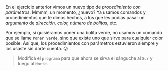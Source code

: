 En el ejercicio anterior vimos un nuevo tipo de _procedimiento con parámetros_. Mmmm, un momento, ¿nuevo? Ya usamos comandos y procedimientos que te dimos hechos, a los que les podías pasar un _argumento_ de _dirección, color, número de bolitas_, etc. 

Por ejemplo, si quisiéramos poner una bolita verde, no usamos un comando que se llame `Poner Verde`, sino que existe uno que sirve para cualquier color posible. Así que, los procedimientos con parámetros estuvieron siempre y los usaste sin darte cuenta. :stuck_out_tongue_winking_eye:

> Modificá el `programa` para que ahora se sirva el sánguche al `Sur` y luego al `Norte`.
